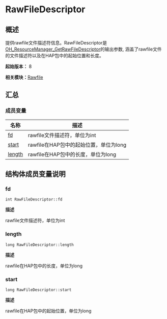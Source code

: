 # RawFileDescriptor


## 概述

提供rawfile文件描述符信息。RawFileDescriptor是[OH_ResourceManager_GetRawFileDescriptor](rawfile.md#oh_resourcemanager_getrawfiledescriptor)的输出参数, 涵盖了rawfile文件的文件描述符以及在HAP包中的起始位置和长度。

**起始版本：** 8

**相关模块：**[Rawfile](rawfile.md)


## 汇总


### 成员变量

| 名称 | 描述 | 
| -------- | -------- |
| [fd](#fd) | rawfile文件描述符，单位为int | 
| [start](#start) | rawfile在HAP包中的起始位置，单位为long | 
| [length](#length) | rawfile在HAP包中的长度，单位为long | 


## 结构体成员变量说明


### fd

```
int RawFileDescriptor::fd
```

**描述**

rawfile文件描述符，单位为int


### length

```
long RawFileDescriptor::length
```

**描述**

rawfile在HAP包中的长度，单位为long


### start

```
long RawFileDescriptor::start
```

**描述**

rawfile在HAP包中的起始位置，单位为long
